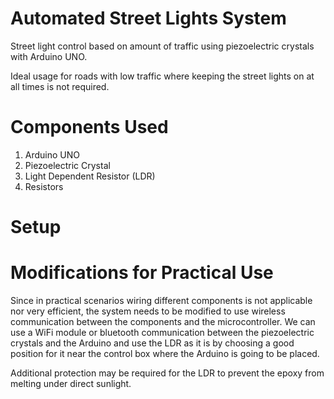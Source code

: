 # Automated Street Lights System
Street light control based on amount of traffic using piezoelectric crystals with Arduino UNO.

Ideal usage for roads with low traffic where keeping the street lights on at all times is not required.

# Components Used

1. Arduino UNO
2. Piezoelectric Crystal
3. Light Dependent Resistor (LDR)
4. Resistors

# Setup 


# Modifications for Practical Use

Since in practical scenarios wiring different components is not applicable nor very efficient, the system needs to be modified to use wireless communication between the components and the microcontroller. We can use a WiFi module or bluetooth communication between the piezoelectric crystals and the Arduino and use the LDR as it is by choosing a good position for it near the control box where the Arduino is going to be placed.

Additional protection may be required for the LDR to prevent the epoxy from melting under direct sunlight.
